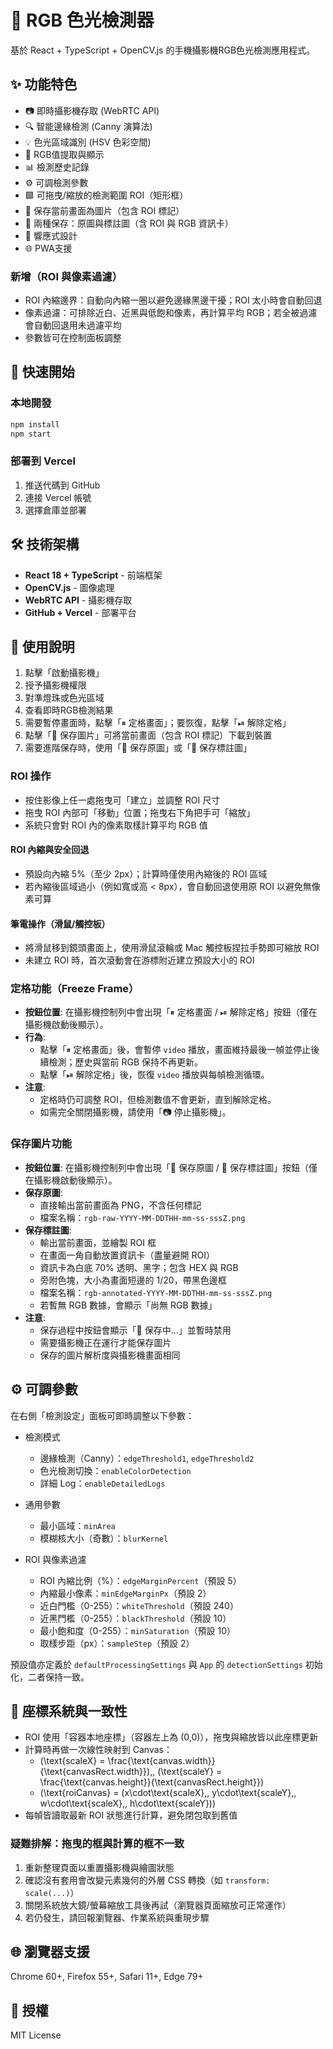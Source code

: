 # 🎨 RGB 色光檢測器

基於 React + TypeScript + OpenCV.js 的手機攝影機RGB色光檢測應用程式。

## ✨ 功能特色

- 📷 即時攝影機存取 (WebRTC API)
- 🔍 智能邊緣檢測 (Canny 演算法)
- 💡 色光區域識別 (HSV 色彩空間)
- 🎨 RGB值提取與顯示
- 📊 檢測歷史記錄
- ⚙️ 可調檢測參數
- 🟩 可拖曳/縮放的檢測範圍 ROI（矩形框）
- 💾 保存當前畫面為圖片（包含 ROI 標記）
- 💾 兩種保存：原圖與標註圖（含 ROI 與 RGB 資訊卡）
- 📱 響應式設計
- 🌐 PWA支援

### 新增（ROI 與像素過濾）

- ROI 內縮邊界：自動向內縮一圈以避免邊緣黑邊干擾；ROI 太小時會自動回退
- 像素過濾：可排除近白、近黑與低飽和像素，再計算平均 RGB；若全被過濾會自動回退用未過濾平均
- 參數皆可在控制面板調整

## 🚀 快速開始

### 本地開發
```bash
npm install
npm start
```

### 部署到 Vercel
1. 推送代碼到 GitHub
2. 連接 Vercel 帳號
3. 選擇倉庫並部署

## 🛠️ 技術架構

- **React 18 + TypeScript** - 前端框架
- **OpenCV.js** - 圖像處理
- **WebRTC API** - 攝影機存取
- **GitHub + Vercel** - 部署平台

## 📱 使用說明

1. 點擊「啟動攝影機」
2. 授予攝影機權限
3. 對準燈珠或色光區域
4. 查看即時RGB檢測結果
5. 需要暫停畫面時，點擊「⏸ 定格畫面」；要恢復，點擊「⏯ 解除定格」
6. 點擊「💾 保存圖片」可將當前畫面（包含 ROI 標記）下載到裝置
7. 需要進階保存時，使用「💾 保存原圖」或「💾 保存標註圖」

### ROI 操作

- 按住影像上任一處拖曳可「建立」並調整 ROI 尺寸
- 拖曳 ROI 內部可「移動」位置；拖曳右下角把手可「縮放」
- 系統只會對 ROI 內的像素取樣計算平均 RGB 值

#### ROI 內縮與安全回退

- 預設向內縮 5%（至少 2px）；計算時僅使用內縮後的 ROI 區域
- 若內縮後區域過小（例如寬或高 < 8px），會自動回退使用原 ROI 以避免無像素可算

#### 筆電操作（滑鼠/觸控板）

- 將滑鼠移到鏡頭畫面上，使用滑鼠滾輪或 Mac 觸控板捏拉手勢即可縮放 ROI
- 未建立 ROI 時，首次滾動會在游標附近建立預設大小的 ROI

### 定格功能（Freeze Frame）

- **按鈕位置**: 在攝影機控制列中會出現「⏸ 定格畫面 / ⏯ 解除定格」按鈕（僅在攝影機啟動後顯示）。
- **行為**:
  - 點擊「⏸ 定格畫面」後，會暫停 `video` 播放，畫面維持最後一幀並停止後續檢測；歷史與當前 RGB 保持不再更新。
  - 點擊「⏯ 解除定格」後，恢復 `video` 播放與每幀檢測循環。
- **注意**:
  - 定格時仍可調整 ROI，但檢測數值不會更新，直到解除定格。
  - 如需完全關閉攝影機，請使用「📷 停止攝影機」。

### 保存圖片功能

- **按鈕位置**: 在攝影機控制列中會出現「💾 保存原圖 / 💾 保存標註圖」按鈕（僅在攝影機啟動後顯示）。
- **保存原圖**:
  - 直接輸出當前畫面為 PNG，不含任何標記
  - 檔案名稱：`rgb-raw-YYYY-MM-DDTHH-mm-ss-sssZ.png`
- **保存標註圖**:
  - 輸出當前畫面，並繪製 ROI 框
  - 在畫面一角自動放置資訊卡（盡量避開 ROI）
  - 資訊卡為白底 70% 透明、黑字；包含 HEX 與 RGB
  - 旁附色塊，大小為畫面短邊的 1/20，帶黑色邊框
  - 檔案名稱：`rgb-annotated-YYYY-MM-DDTHH-mm-ss-sssZ.png`
  - 若暫無 RGB 數據，會顯示「尚無 RGB 數據」
- **注意**:
  - 保存過程中按鈕會顯示「💾 保存中...」並暫時禁用
  - 需要攝影機正在運行才能保存圖片
  - 保存的圖片解析度與攝影機畫面相同

## ⚙️ 可調參數

在右側「檢測設定」面板可即時調整以下參數：

- 檢測模式
  - 邊緣檢測（Canny）：`edgeThreshold1`, `edgeThreshold2`
  - 色光檢測切換：`enableColorDetection`
  - 詳細 Log：`enableDetailedLogs`

- 通用參數
  - 最小區域：`minArea`
  - 模糊核大小（奇數）：`blurKernel`

- ROI 與像素過濾
  - ROI 內縮比例（%）：`edgeMarginPercent`（預設 5）
  - 內縮最小像素：`minEdgeMarginPx`（預設 2）
  - 近白門檻（0-255）：`whiteThreshold`（預設 240）
  - 近黑門檻（0-255）：`blackThreshold`（預設 10）
  - 最小飽和度（0-255）：`minSaturation`（預設 10）
  - 取樣步距（px）：`sampleStep`（預設 2）

預設值亦定義於 `defaultProcessingSettings` 與 `App` 的 `detectionSettings` 初始化，二者保持一致。

## 🧭 座標系統與一致性

- ROI 使用「容器本地座標」（容器左上為 \(0,0\)），拖曳與縮放皆以此座標更新
- 計算時再做一次線性映射到 Canvas：
  - \(\text{scaleX} = \frac{\text{canvas.width}}{\text{canvasRect.width}}\)\,\, \(\text{scaleY} = \frac{\text{canvas.height}}{\text{canvasRect.height}}\)
  - \(\text{roiCanvas} = (x\cdot\text{scaleX},\, y\cdot\text{scaleY},\, w\cdot\text{scaleX},\, h\cdot\text{scaleY})\)
- 每幀皆讀取最新 ROI 狀態進行計算，避免閉包取到舊值

### 疑難排解：拖曳的框與計算的框不一致

1. 重新整理頁面以重置攝影機與繪圖狀態
2. 確認沒有套用會改變元素幾何的外層 CSS 轉換（如 `transform: scale(...)`）
3. 關閉系統放大鏡/螢幕縮放工具後再試（瀏覽器頁面縮放可正常運作）
4. 若仍發生，請回報瀏覽器、作業系統與重現步驟

## 🌐 瀏覽器支援

Chrome 60+, Firefox 55+, Safari 11+, Edge 79+

## 📄 授權

MIT License